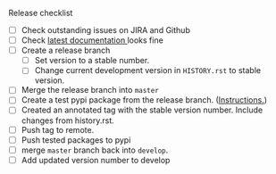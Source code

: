 Release checklist
- [ ] Check outstanding issues on JIRA and Github
- [ ] Check [latest documentation
](https://pytest-workflow.readthedocs.io/en/latest/) looks fine
- [ ] Create a release branch 
  - [ ] Set version to a stable number.
  - [ ] Change current development version in `HISTORY.rst` to stable version.
- [ ] Merge the release branch into `master`
- [ ] Create a test pypi package from the release branch. ([Instructions.](
https://packaging.python.org/tutorials/packaging-projects/#generating-distribution-archives
))
- [ ] Created an annotated tag with the stable version number. Include changes 
from history.rst.
- [ ] Push tag to remote.
- [ ] Push tested packages to pypi
- [ ] merge `master` branch back into `develop`.
- [ ] Add updated version number to develop
